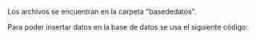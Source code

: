 Los archivos se encuentran en la carpeta "basededatos".

Para poder insertar datos en la base de datos se usa el siguiente código:
